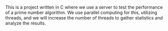 This is a project written in C where we use a server to test the performance of a prime number algorithm. We use parallel computing for this, utilizing threads, and we will increase the number of threads
to gather statistics and analyze the results.
